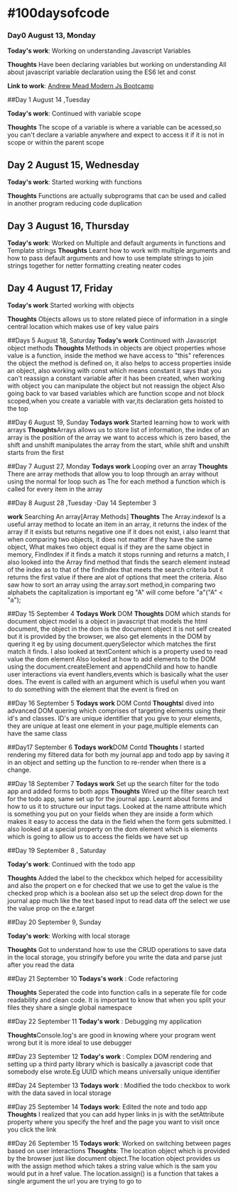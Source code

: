 # #100daysofcode

### Day0 August 13, Monday

**Today's work**: Working on understanding Javascript Variables

**Thoughts** Have been declaring variables but working on understanding All about javascript variable declaration using the ES6 let and const


**Link to work**: [Andrew Mead Modern Js Bootcamp](https://www.udemy.com/modern-javascript/?couponCode=LEARNING)

##Day 1 August 14 ,Tuesday

**Today's work**: Continued with variable scope

**Thoughts** The scope of a variable is where a variable can be acessed,so you can't declare a variable anywhere and expect to access it if it is not in scope or within the parent scope

## Day 2 August 15, Wednesday

**Today's work**: Started working with functions

**Thoughts** Functions are actually subprograms that can be used and called in another program reducing code duplication

## Day 3 August 16, Thursday 

**Today's work**: Worked on Multiple and default arguments in functions and Template strings
 **Thoughts** Learnt how to work with multiple arguments and how to pass default arguments and how to use template strings to join strings together for netter formatting creating neater codes

 ## Day 4 August 17, Friday

 **Today's work** Started working with objects

 **Thoughts** Objects allows us to store related piece of information in a single central location which makes use of key value pairs

 ##Days 5 August 18, Saturday
 **Today's work** Continued with Javascript object methods
 **Thoughts** Methods in objects are object properties whose value is a function, inside the method we have access to "this" references the object the method is defined on, it also helps to access properties inside an object, also working with const which means constant it says that you can't reassign a constant variable after it has been created, when working with object you can manipulate the object but not reassign the object 
 Also going back to var based variables which are function scope and not block scoped,when you create a variable with var,its declaration gets hoisted to the top

 ##Day 6 August 19, Sunday
 **Todays work** Started learning how to work with arrays
 **Thoughts**Arrays allows us to store list of information, the index of an array is the position of the array we want to access which is zero based, the shift and unshift manipulates the array from the start, while shift and unshift starts from the first

 ##Day 7 August 27, Monday
 **Todays work** Looping over an array
 **Thoughts** There are array methods that allow you to loop through an array without using the normal for loop such as The for each method a function which is called for every item in the array

 ##Day 8 August 28 ,Tuesday -Day 14 September 3

 **work** Searching An array[Array Methods]
 **Thoughts** The Array.indexof Is a useful array method to locate an item in an array, it returns the index of the array if it exists but returns negative one if it does not exist, i also learnt that when comparing two objects, it does not matter if they have the same object, What makes two object equal is if they are the same object in memory, FindIndex if it finds a match it stops running and returns a match, I also looked into the Array find method that finds the search element instead of the index as to that of the findIndex that meets the search criteria but it returns the first value if there are alot of options that meet the criteria.
 Also saw how to sort an array using the array.sort method,in comparing two alphabets the capitalization is important eg "A" will come before "a"("A" < "a");

 ##Day 15 September 4
 **Todays Work** DOM 
 **Thoughts** DOM which stands for document object model is a object in javascript that models the html document, the object in the dom is the document object it is not self created but it is provided by the browser, we also get elements in the DOM by quering it eg by using document.querySelector which matches the first match it finds. I also looked at textContent which is a property used  to read value the dom element
 Also looked at how to add elements to the DOM using the document.createElement and appendChild and how to handle user interactions via event handlers,events which is basically what the user does. The event is called with an argument which is useful when you want to do something with the element that the event is fired on 

##Day 16 September 5
**Todays work** DOM Contd
**Thoughts**I dived into advanced DOM quering which comprises of targeting elements using their id's and classes. ID's are unique identifier that you give to your elements, they are unique at least one element in your page,multiple elements can have the same class

##Day17 September 6
**Todays work**DOM Contd
**Thoughts** I started rendering my filtered data for both my journal app and todo app by saving it in an object and setting up the function to re-render when there is a change. 

##Day 18 September 7
**Todays work** Set up the search filter for the todo app and added forms to both apps
**Thoughts** Wired up the filter search text for the todo app, same set up for the journal app. Learnt about forms and how to us it to structure our input tags. Looked at the name attribute which is something you put on your fields when they are inside a form which makes it easy to access the data in the field when the form gets submitted. I also looked at a special property on the dom element which is elements which is going to allow us to access the fields we have set up


##Day 19 September 8 , Saturday

**Today's work**: Continued with the todo app

**Thoughts** Added the label to the checkbox which helped for accessibility and also the propert on e for checked that we use to get the value is the checked prop which is a boolean also set up the select drop down for the journal app much like the text based input to read data off the select we use the value prop on the e.target

##Day 20 September 9, Sunday 

**Today's work**: Working with local storage

**Thoughts** Got to understand how to use the CRUD operations to save data in the local storage, you stringify before you write the data and parse just after you read the data

 ##Day 21 September 10
 **Todays's work** : Code refactoring

 **Thoughts** Seperated the code into function calls in a seperate file for code readability and clean code. It is important to know that when you split your files they share a single global namespace

 ##Day 22 September 11
 **Today's work** : Debugging my application

 **Thoughts**Console.log's are good in knowing where your program went wrong but it is more ideal to use debugger 

 ##Day 23 September 12
 **Today's work** : Complex DOM rendering and setting up a third party library which is basically a javascript code that somebody else wrote.Eg UUID which means universally unique identifier


##Day 24 September 13
**Todays work** : Modified the todo checkbox to work with the data saved in local storage

##Day 25 September 14
**Todays work**: Edited the note and todo app
**Thoughts** I realized that you can add hyper links in js with the setAttribute property where you specify the href and the page you want to visit once you click the link

##Day 26 September 15
**Todays work**: Worked on switching between pages based on user interactions
**Thoughts**: The location object which is provided by the browser just like document object.The location object provides us with the assign method which takes a string value which is the sam you would put in a href value. The location.assign() is a function that takes a single argument the url you are trying to go to
